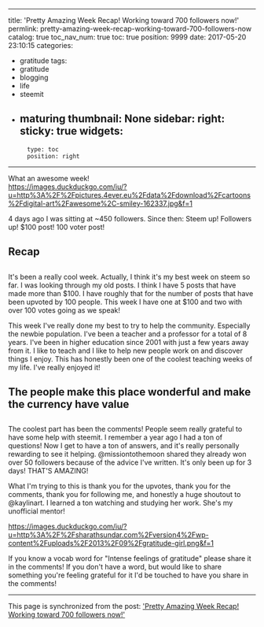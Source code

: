
---
title: 'Pretty Amazing Week Recap!  Working toward 700 followers now!'
permlink: pretty-amazing-week-recap-working-toward-700-followers-now
catalog: true
toc_nav_num: true
toc: true
position: 9999
date: 2017-05-20 23:10:15
categories:
- gratitude
tags:
- gratitude
- blogging
- life
- steemit
- maturing
thumbnail: None
sidebar:
    right:
        sticky: true
widgets:
    -
        type: toc
        position: right
---


What an awesome week!  
https://images.duckduckgo.com/iu/?u=http%3A%2F%2Fpictures.4ever.eu%2Fdata%2Fdownload%2Fcartoons%2Fdigital-art%2Fawesome%2C-smiley-162337.jpg&f=1

4 days ago I was sitting at ~450 followers.  Since then: Steem up!  Followers up!  $100 post!  100 voter post!

## Recap <h2>

It's been a really cool week.  Actually, I think it's my best week on steem so far.  I was looking through my old posts.  I think I have 5 posts that have made more than $100.  I have roughly that for the number of posts that have been upvoted by 100 people.  This week I have one at $100 and two with over 100 votes going as we speak!

This week I've really done my best to try to help the community.  Especially the newbie population.  I've been a teacher and a professor for a total of 8 years.  I've been in higher education since 2001 with just a few years away from it.  I like to teach and I like to help new people work on and discover things I enjoy.  This has honestly been one of the coolest teaching weeks of my life.  I've really enjoyed it!

## The people make this place wonderful and make the currency have value <h2>

The coolest part has been the comments!  People seem really grateful to have some help with steemit.  I remember a year ago I had a ton of questions!  Now I get to have a ton of answers, and it's really personally rewarding to see it helping.  @missiontothemoon shared they already won over 50 followers because of the advice I've written.  It's only been up for 3 days!  THAT'S AMAZING!

What I'm trying to this is thank you for the upvotes, thank you for the comments, thank you for following me, and honestly a huge shoutout to @kaylinart.  I learned a ton watching and studying her work.  She's my unofficial mentor!

https://images.duckduckgo.com/iu/?u=http%3A%2F%2Fsharathsundar.com%2Fversion4%2Fwp-content%2Fuploads%2F2013%2F09%2Fgratitude-girl.png&f=1

If you know a vocab word for "Intense feelings of gratitude"  please share it in the comments!  If you don't have a word, but would like to share something you're feeling grateful for it I'd be touched to have you share in the comments!

- - -

This page is synchronized from the post: ['Pretty Amazing Week Recap!  Working toward 700 followers now!'](https://steemit.com/@aggroed/pretty-amazing-week-recap-working-toward-700-followers-now)

